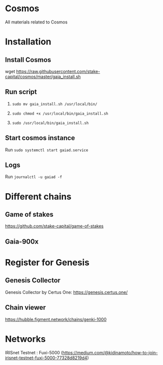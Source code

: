 # Cosmos
All materials related to Cosmos 

# Installation 

## Install Cosmos 
wget https://raw.githubusercontent.com/stake-capital/cosmos/master/gaia_install.sh

## Run script
1. `sudo mv gaia_install.sh /usr/local/bin/ `

2. `sudo chmod +x /usr/local/bin/gaia_install.sh`

3. `sudo /usr/local/bin/gaia_install.sh`

## Start cosmos instance 
Run `sudo systemctl start gaiad.service`

## Logs 
Run `journalctl -u gaiad -f`

# Different chains

## Game of stakes
https://github.com/stake-capital/game-of-stakes

## Gaia-900x


# Register for Genesis 

## Genesis Collector

Genesis Collector by Certus One: https://genesis.certus.one/

## Chain viewer

https://hubble.figment.network/chains/genki-1000

# Networks 

IRISnet Testnet : Fuxi-5000 (https://medium.com/@kidinamoto/how-to-join-irisnet-testnet-fuxi-5000-77328d8219d4)

